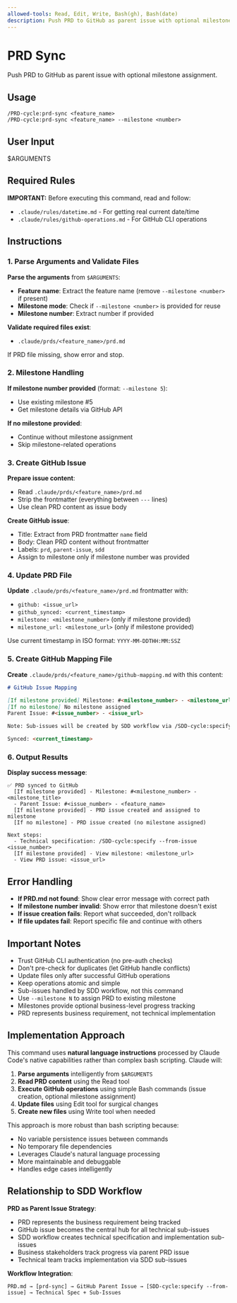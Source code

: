 ```yaml
---
allowed-tools: Read, Edit, Write, Bash(gh), Bash(date)
description: Push PRD to GitHub as parent issue with optional milestone assignment
---
```


# PRD Sync

Push PRD to GitHub as parent issue with optional milestone assignment.

## Usage

```
/PRD-cycle:prd-sync <feature_name>
/PRD-cycle:prd-sync <feature_name> --milestone <number>
```

## User Input

$ARGUMENTS

## Required Rules

**IMPORTANT:** Before executing this command, read and follow:

- `.claude/rules/datetime.md` - For getting real current date/time
- `.claude/rules/github-operations.md` - For GitHub CLI operations

## Instructions

### 1. Parse Arguments and Validate Files

**Parse the arguments** from `$ARGUMENTS`:

- **Feature name**: Extract the feature name (remove `--milestone <number>` if present)
- **Milestone mode**: Check if `--milestone <number>` is provided for reuse
- **Milestone number**: Extract number if provided

**Validate required files exist**:

- `.claude/prds/<feature_name>/prd.md`

If PRD file missing, show error and stop.

### 2. Milestone Handling

**If milestone number provided** (format: `--milestone 5`):

- Use existing milestone #5
- Get milestone details via GitHub API

**If no milestone provided**:

- Continue without milestone assignment
- Skip milestone-related operations

### 3. Create GitHub Issue

**Prepare issue content**:

- Read `.claude/prds/<feature_name>/prd.md`
- Strip the frontmatter (everything between `---` lines)
- Use clean PRD content as issue body

**Create GitHub issue**:

- Title: Extract from PRD frontmatter `name` field
- Body: Clean PRD content without frontmatter
- Labels: `prd`, `parent-issue`, `sdd`
- Assign to milestone only if milestone number was provided

### 4. Update PRD File

**Update** `.claude/prds/<feature_name>/prd.md` frontmatter with:

- `github: <issue_url>`
- `github_synced: <current_timestamp>`
- `milestone: <milestone_number>` (only if milestone provided)
- `milestone_url: <milestone_url>` (only if milestone provided)

Use current timestamp in ISO format: `YYYY-MM-DDTHH:MM:SSZ`

### 5. Create GitHub Mapping File

**Create** `.claude/prds/<feature_name>/github-mapping.md` with this content:

```markdown
# GitHub Issue Mapping

[If milestone provided] Milestone: #<milestone_number> - <milestone_url>
[If no milestone] No milestone assigned
Parent Issue: #<issue_number> - <issue_url>

Note: Sub-issues will be created by SDD workflow via /SDD-cycle:specify --from-issue <issue_number>

Synced: <current_timestamp>
```

### 6. Output Results

**Display success message**:

```
✅ PRD synced to GitHub
  [If milestone provided] - Milestone: #<milestone_number> - <milestone_title>
  - Parent Issue: #<issue_number> - <feature_name>
  [If milestone provided] - PRD issue created and assigned to milestone
  [If no milestone] - PRD issue created (no milestone assigned)

Next steps:
  - Technical specification: /SDD-cycle:specify --from-issue <issue_number>
  [If milestone provided] - View milestone: <milestone_url>
  - View PRD issue: <issue_url>
```

## Error Handling

- **If PRD.md not found**: Show clear error message with correct path
- **If milestone number invalid**: Show error that milestone doesn't exist
- **If issue creation fails**: Report what succeeded, don't rollback
- **If file updates fail**: Report specific file and continue with others

## Important Notes

- Trust GitHub CLI authentication (no pre-auth checks)
- Don't pre-check for duplicates (let GitHub handle conflicts)
- Update files only after successful GitHub operations
- Keep operations atomic and simple
- Sub-issues handled by SDD workflow, not this command
- Use `--milestone N` to assign PRD to existing milestone
- Milestones provide optional business-level progress tracking
- PRD represents business requirement, not technical implementation

## Implementation Approach

This command uses **natural language instructions** processed by Claude Code's native capabilities rather than complex bash scripting. Claude will:

1. **Parse arguments** intelligently from `$ARGUMENTS`
2. **Read PRD content** using the Read tool
3. **Execute GitHub operations** using simple Bash commands (issue creation, optional milestone assignment)
4. **Update files** using Edit tool for surgical changes
5. **Create new files** using Write tool when needed

This approach is more robust than bash scripting because:

- No variable persistence issues between commands
- No temporary file dependencies
- Leverages Claude's natural language processing
- More maintainable and debuggable
- Handles edge cases intelligently

## Relationship to SDD Workflow

**PRD as Parent Issue Strategy**:

- PRD represents the business requirement being tracked
- GitHub issue becomes the central hub for all technical sub-issues
- SDD workflow creates technical specification and implementation sub-issues
- Business stakeholders track progress via parent PRD issue
- Technical team tracks implementation via SDD sub-issues

**Workflow Integration**:

```
PRD.md → [prd-sync] → GitHub Parent Issue → [SDD-cycle:specify --from-issue] → Technical Spec + Sub-Issues
```
